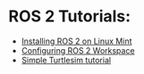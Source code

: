 # ROS 2 Tutorials:
- [Installing ROS 2 on Linux Mint](ROSinstall.md)
- [Configuring ROS 2 Workspace](ROSConfigure.md)
- [Simple Turtlesim tutorial](ROSTurtlesimTutorial.md)
